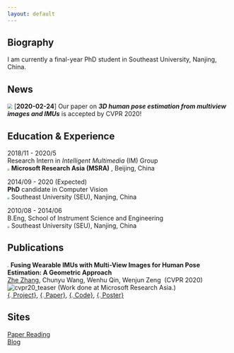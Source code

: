 ```yaml
---
layout: default
---
```


## Biography

I am currently a final-year PhD student in Southeast University, Nanjing, China.

## News

<img src="https://cdn.jsdelivr.net/gh/zhezh/zhezh.github.io@master/src/exclam.png" style="zoom:70%;" /> [**2020-02-24**] Our paper on ***3D human pose estimation from multiview images and IMUs*** is accepted by CVPR 2020!

## Education & Experience
2018/11 - 2020/5  
Research Intern in *Intelligent Multimedia* (IM) Group  
<img src="https://cdn.jsdelivr.net/gh/zhezh/zhezh.github.io@master/src/microsoft_logo.jpg" style="zoom:30%;" /> **Microsoft Research Asia (MSRA)** , Beijing, China  

2014/09 - 2020 (Expected)  
**PhD** candidate in Computer Vision  
<img src="https://cdn.jsdelivr.net/gh/zhezh/zhezh.github.io@master/src/small_seu.jpg" style="zoom:30%;" /> Southeast University (SEU), Nanjing, China  

2010/08 - 2014/06  
B.Eng, School of Instrument Science and Engineering  
<img src="https://cdn.jsdelivr.net/gh/zhezh/zhezh.github.io@master/src/small_seu.jpg" style="zoom:30%;" /> Southeast University (SEU), Nanjing, China  

## Publications

<img src="https://cdn.jsdelivr.net/gh/zhezh/zhezh.github.io@master/src/paper.png" style="zoom:20%;" /> **Fusing Wearable IMUs with Multi-View Images for Human Pose Estimation: A Geometric Approach**  
<u>Zhe Zhang</u>, Chunyu Wang, Wenhu Qin, Wenjun Zeng  (CVPR 2020)  
![cvpr20_teaser](https://cdn.jsdelivr.net/gh/zhezh/zhezh.github.io@master/src/cvpr2020/05755-teaser-banner.png) 
(Work done at Microsoft Research Asia.)  
[{<img src="https://cdn.jsdelivr.net/gh/zhezh/zhezh.github.io@master/src/project.png" style="zoom:20%;" /> Project}](https://www.zhe-zhang.com/cvpr2020),  [{<img src="https://cdn.jsdelivr.net/gh/zhezh/zhezh.github.io@master/src/pdf.png" style="zoom:20%;" /> Paper}](https://arxiv.org/abs/2003.11163),  [{<img src="https://cdn.jsdelivr.net/gh/zhezh/zhezh.github.io@master/src/code.png" style="zoom:20%;" /> Code}](https://aka.ms/imu-human-pose), [{<img src="https://cdn.jsdelivr.net/gh/zhezh/zhezh.github.io@master/src/poster.png" style="zoom:20%;" /> Poster}](https://cdn.jsdelivr.net/gh/zhezh/zhezh.github.io@master/src/cvpr2020/05755-poster.pdf)   






## Sites
[Paper Reading](https://www.zhe-zhang.com/paper-reading/)  
[Blog](https://www.zhe-zhang.com/blog/)  

